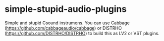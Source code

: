 simple-stupid-audio-plugins
===========================

Simple and stupid Csound instrumens. You can use Cabbage (https://github.com/cabbageaudio/cabbage) or DISTRHO (https://github.com/DISTRHO/DISTRHO) to build this as LV2 or VST plugins.
